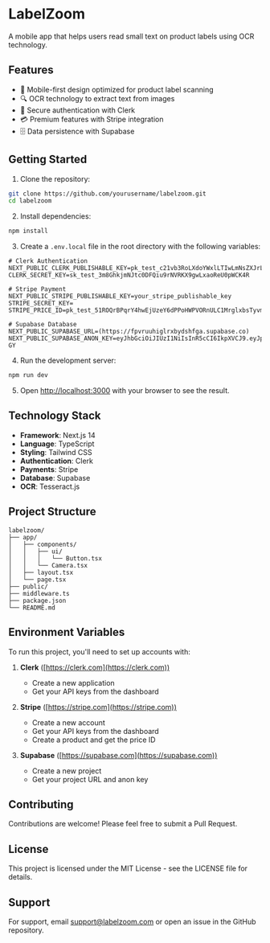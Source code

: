 # LabelZoom

A mobile app that helps users read small text on product labels using OCR technology.

## Features

- 📱 Mobile-first design optimized for product label scanning
- 🔍 OCR technology to extract text from images
- 🔐 Secure authentication with Clerk
- 💳 Premium features with Stripe integration
- 🗄️ Data persistence with Supabase

## Getting Started

1. Clone the repository:
```bash
git clone https://github.com/yourusername/labelzoom.git
cd labelzoom
```

2. Install dependencies:
```bash
npm install
```

3. Create a `.env.local` file in the root directory with the following variables:
```env
# Clerk Authentication
NEXT_PUBLIC_CLERK_PUBLISHABLE_KEY=pk_test_c21vb3RoLXdoYWxlLTIwLmNsZXJrLmFjY291bnRzLmRldiQ
CLERK_SECRET_KEY=sk_test_3m8GhkjmNJtc0DFQiu9rNVRKX9gwLxaoReU0pWCK4R

# Stripe Payment
NEXT_PUBLIC_STRIPE_PUBLISHABLE_KEY=your_stripe_publishable_key
STRIPE_SECRET_KEY=
STRIPE_PRICE_ID=pk_test_51ROQrBPqrY4hwEjUzeY6dPPoHWPVORnULC1MrglxbsTyvmBnMQuzBwY8L1PVQrgJcQHBzi1YNtILCj3SKxYv99la00XDqGeg8p

# Supabase Database
NEXT_PUBLIC_SUPABASE_URL=(https://fpvruuhiglrxbydshfga.supabase.co)
NEXT_PUBLIC_SUPABASE_ANON_KEY=eyJhbGciOiJIUzI1NiIsInR5cCI6IkpXVCJ9.eyJpc3MiOiJzdXBhYmFzZSIsInJlZiI6ImZwdnJ1dWhpZ2xyeGJ5ZHNoZmdhIiwicm9sZSI6ImFub24iLCJpYXQiOjE3NDcyNzM5NTIsImV4cCI6MjA2Mjg0OTk1Mn0.pGJeLxybYqFuYdvTSw59qDOLASInrjgIlsGrYQ5o-GY
```

4. Run the development server:
```bash
npm run dev
```

5. Open [http://localhost:3000](http://localhost:3000) with your browser to see the result.

## Technology Stack

- **Framework**: Next.js 14
- **Language**: TypeScript
- **Styling**: Tailwind CSS
- **Authentication**: Clerk
- **Payments**: Stripe
- **Database**: Supabase
- **OCR**: Tesseract.js

## Project Structure

```
labelzoom/
├── app/
│   ├── components/
│   │   ├── ui/
│   │   │   └── Button.tsx
│   │   └── Camera.tsx
│   ├── layout.tsx
│   └── page.tsx
├── public/
├── middleware.ts
├── package.json
└── README.md
```

## Environment Variables

To run this project, you'll need to set up accounts with:

1. **Clerk** ([https://clerk.com](https://clerk.com))
   - Create a new application
   - Get your API keys from the dashboard

2. **Stripe** ([https://stripe.com](https://stripe.com))
   - Create a new account
   - Get your API keys from the dashboard
   - Create a product and get the price ID

3. **Supabase** ([https://supabase.com](https://supabase.com))
   - Create a new project
   - Get your project URL and anon key

## Contributing

Contributions are welcome! Please feel free to submit a Pull Request.

## License

This project is licensed under the MIT License - see the LICENSE file for details.

## Support

For support, email support@labelzoom.com or open an issue in the GitHub repository.
